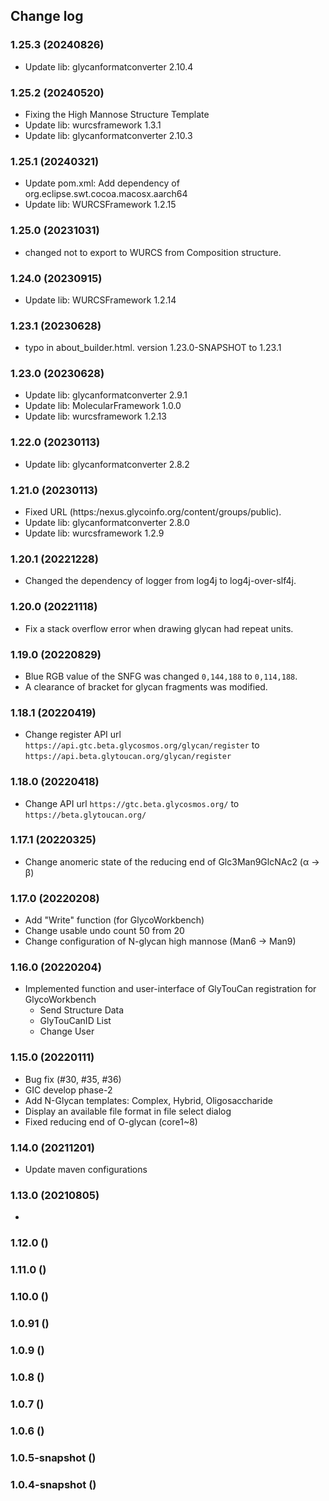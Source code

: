 ## Change log

### 1.25.3  (20240826)
* Update lib: glycanformatconverter 2.10.4

### 1.25.2  (20240520)
* Fixing the High Mannose Structure Template
* Update lib: wurcsframework 1.3.1
* Update lib: glycanformatconverter 2.10.3

### 1.25.1  (20240321)
* Update pom.xml: Add dependency of org.eclipse.swt.cocoa.macosx.aarch64
* Update lib: WURCSFramework 1.2.15

### 1.25.0  (20231031)
* changed not to export to WURCS from Composition structure.

### 1.24.0 (20230915)
* Update lib: WURCSFramework 1.2.14

### 1.23.1 (20230628)
* typo in about_builder.html. version 1.23.0-SNAPSHOT to 1.23.1

### 1.23.0 (20230628)
* Update lib: glycanformatconverter 2.9.1
* Update lib: MolecularFramework 1.0.0
* Update lib: wurcsframework 1.2.13

### 1.22.0 (20230113)
* Update lib: glycanformatconverter 2.8.2

### 1.21.0 (20230113)
* Fixed URL (https:/nexus.glycoinfo.org/content/groups/public).
* Update lib: glycanformatconverter 2.8.0
* Update lib: wurcsframework 1.2.9

### 1.20.1 (20221228)
* Changed the dependency of logger from log4j to log4j-over-slf4j.

### 1.20.0 (20221118)
* Fix a stack overflow error when drawing glycan had repeat units.

### 1.19.0 (20220829)
* Blue RGB value of the SNFG was changed `0,144,188` to `0,114,188`.
* A clearance of bracket for glycan fragments was modified. 

### 1.18.1 (20220419)
* Change register API url `https://api.gtc.beta.glycosmos.org/glycan/register` to `https://api.beta.glytoucan.org/glycan/register`

### 1.18.0 (20220418)
* Change API url `https://gtc.beta.glycosmos.org/` to `https://beta.glytoucan.org/`

### 1.17.1 (20220325)
* Change anomeric state of the reducing end of Glc3Man9GlcNAc2 (α -> β) 

### 1.17.0 (20220208)
* Add "Write" function (for GlycoWorkbench)
* Change usable undo count 50 from 20
* Change configuration of N-glycan high mannose (Man6 -> Man9)

### 1.16.0 (20220204)
* Implemented function and user-interface of GlyTouCan registration for GlycoWorkbench
  * Send Structure Data
  * GlyTouCanID List
  * Change User

### 1.15.0 (20220111)
* Bug fix (#30, #35, #36)
* GIC develop phase-2
* Add N-Glycan templates: Complex, Hybrid, Oligosaccharide
* Display an available file format in file select dialog
* Fixed reducing end of O-glycan (core1~8)

### 1.14.0 (20211201)
* Update maven configurations

### 1.13.0 (20210805)
* 


### 1.12.0 ()

### 1.11.0 ()

### 1.10.0 ()

### 1.0.91 ()

### 1.0.9 ()

### 1.0.8 ()

### 1.0.7 ()

### 1.0.6 ()

### 1.0.5-snapshot ()

### 1.0.4-snapshot ()
